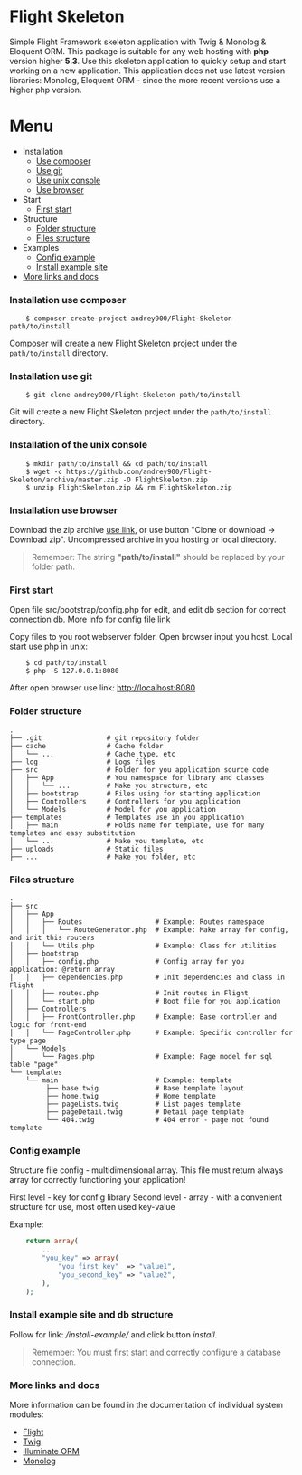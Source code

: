 # Flight Skeleton
Simple Flight Framework skeleton application with Twig &amp; Monolog &amp; Eloquent ORM. This package is suitable for any web hosting with **php** version higher **5.3**. Use this skeleton application to quickly setup and start working on a new application. This application does not use latest version libraries: Monolog, Eloquent ORM - since the more recent versions use a higher php version.

# Menu
 - Installation
    - [Use composer](https://github.com/andrey900/Flight-Skeleton#installation-use-composer)
    - [Use git](https://github.com/andrey900/Flight-Skeleton#installation-use-git)
    - [Use unix console](https://github.com/andrey900/Flight-Skeleton#installation-of-the-unix-console)
    - [Use browser](https://github.com/andrey900/Flight-Skeleton#installation-use-browser)
 - Start
    - [First start](https://github.com/andrey900/Flight-Skeleton#first-start)
 - Structure
    - [Folder structure](https://github.com/andrey900/Flight-Skeleton#folder-structure)
    - [Files structure](https://github.com/andrey900/Flight-Skeleton#files-structure)
 - Examples
    - [Config example](https://github.com/andrey900/Flight-Skeleton#config-example)
    - [Install example site](https://github.com/andrey900/Flight-Skeleton#install-example-site-and-db-structure)
 - [More links and docs](https://github.com/andrey900/Flight-Skeleton#more-links-and-docs)

### Installation use composer

```console
    $ composer create-project andrey900/Flight-Skeleton path/to/install
```

Composer will create a new Flight Skeleton project under the `path/to/install` directory.

### Installation use git

```console
    $ git clone andrey900/Flight-Skeleton path/to/install
```

Git will create a new Flight Skeleton project under the `path/to/install` directory.

### Installation of the unix console

```console
    $ mkdir path/to/install && cd path/to/install
    $ wget -c https://github.com/andrey900/Flight-Skeleton/archive/master.zip -O FlightSkeleton.zip
    $ unzip FlightSkeleton.zip && rm FlightSkeleton.zip
```

### Installation use browser

Download the zip archive [use link](https://github.com/andrey900/Flight-Skeleton/archive/master.zip), or use button "Clone or download -> Download zip". Uncompressed archive in you hosting or local directory.

> Remember: The string **"path/to/install"** should be replaced by your folder path.

### First start

Open file src/bootstrap/config.php for edit, and edit db section for correct connection db. More info for config file [link](https://github.com/andrey900/Flight-Skeleton#config-example)

Copy files to you root webserver folder. Open browser input you host.
Local start use php in unix:
    
```console
    $ cd path/to/install
    $ php -S 127.0.0.1:8080
```

After open browser use link: [http://localhost:8080](http://localhost:8080)

### Folder structure

    .
    ├── .git                # git repository folder
    ├── cache               # Cache folder
    │   └── ...             # Cache type, etc
    ├── log                 # Logs files
    ├── src                 # Folder for you application source code
    │   ├── App             # You namespace for library and classes
    │   │   └── ...         # Make you structure, etc
    │   ├── bootstrap       # Files using for starting application
    │   ├── Controllers     # Controllers for you application
    │   └── Models          # Model for you application
    ├── templates           # Templates use in you application
    │   ├── main            # Holds name for template, use for many templates and easy substitution
    │   └── ...             # Make you template, etc
    ├── uploads             # Static files
    ├── ...                 # Make you folder, etc

### Files structure 
    
    .
    ├── src
    │   ├── App
    │   │   ├── Routes                  # Example: Routes namespace
    │   │   │   └── RouteGenerator.php  # Example: Make array for config, and init this routers
    │   │   └── Utils.php               # Example: Class for utilities
    │   ├── bootstrap
    │   │   ├── config.php              # Config array for you application: @return array
    │   │   ├── dependencies.php        # Init dependencies and class in Flight
    │   │   ├── routes.php              # Init routes in Flight
    │   │   └── start.php               # Boot file for you application
    │   ├── Controllers
    │   │   ├── FrontController.php     # Example: Base controller and logic for front-end
    │   │   └── PageController.php      # Example: Specific controller for type page
    │   └── Models
    │       └── Pages.php               # Example: Page model for sql table "page"
    └── templates
        └── main                        # Example: template
             ├── base.twig              # Base template layout
             ├── home.twig              # Home template
             ├── pageLists.twig         # List pages template
             ├── pageDetail.twig        # Detail page template
             └── 404.twig               # 404 error - page not found template

### Config example

Structure file config - multidimensional array. This file must return always array for correctly functioning your application!

First level - key for config library
Second level - array - with a convenient structure for use, most often used key-value

Example:

```php
    return array(
        ...
        "you_key" => array(
            "you_first_key"  => "value1",
            "you_second_key" => "value2",
        ),
    );
```

### Install example site and db structure

Follow for link: */install-example/* and click button *install*.

> Remember: You must first start and correctly configure a database connection.

### More links and docs

More information can be found in the documentation of individual system modules:
  - [Flight](http://flightphp.com/learn/)
  - [Twig](http://twig.sensiolabs.org/documentation)
  - [Illuminate ORM](https://laravel.com/docs/4.2/queries)
  - [Monolog](https://github.com/Seldaek/monolog/blob/master/doc/01-usage.md)